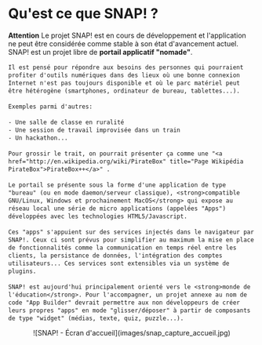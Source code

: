 Qu'est ce que SNAP! ?
=====================
<div class="row"><div class="col-md-12"><div class="alert alert-warning" role="alert"><strong>Attention</strong> Le projet SNAP! est en cours de développement et l'application ne peut être considérée comme stable à son état d'avancement actuel.</div></div></div>
<div class="row"><div class="col-md-6">
    SNAP! est un projet libre de <strong>portail applicatif "nomade"</strong>.

    Il est pensé pour répondre aux besoins des personnes qui pourraient profiter d'outils numériques dans des lieux où une bonne connexion Internet n'est pas toujours disponible et où le parc matériel peut être hétérogène (smartphones, ordinateur de bureau, tablettes...).

    Exemples parmi d'autres:

    - Une salle de classe en ruralité
    - Une session de travail improvisée dans un train
    - Un hackathon...

    Pour grossir le trait, on pourrait présenter ça comme une "<a href="http://en.wikipedia.org/wiki/PirateBox" title="Page Wikipédia PirateBox">PirateBox++</a>" .

    Le portail se présente sous la forme d'une application de type "bureau" (ou en mode daemon/serveur classique), <strong>compatible GNU/Linux, Windows et prochainement MacOS</strong> qui expose au réseau local une série de micro applications (appelées "Apps") développées avec les technologies HTML5/Javascript.

    Ces "apps" s'appuient sur des services injectés dans le navigateur par SNAP!. Ceux ci sont prévus pour simplifier au maximum la mise en place de fonctionnalités comme la communication en temps réel entre les clients, la persistance de données, l'intégration des comptes utilisateurs... Ces services sont extensibles via un système de plugins.

    SNAP! est aujourd'hui principalement orienté vers le <strong>monde de l'éducation</strong>. Pour l'accompagner, un projet annexe au nom de code "App Builder" devrait permettre aux non développeurs de créer leurs propres "apps" en mode "glisser/déposer" à partir de composants de type "widget" (médias, texte, quiz, puzzle...).
  </div>
  <div class="cold-md-6"><div style="text-align:center">![SNAP! - Écran d'accueil](images/snap_capture_accueil.jpg)</div></div>
</div>
